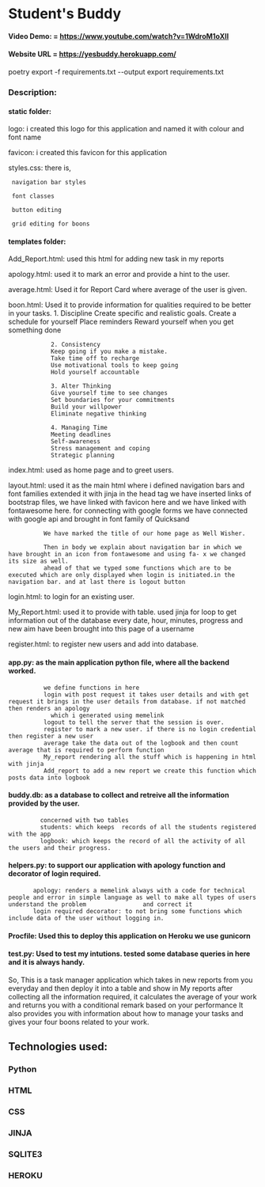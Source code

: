 # Student's Buddy

#### Video Demo: = https://www.youtube.com/watch?v=1WdroM1oXII
#### Website URL = https://yesbuddy.herokuapp.com/
poetry export -f requirements.txt --output export requirements.txt
### Description:
#### static folder:
 logo: i created this logo for this application and named it with colour and font name

 favicon: i created this favicon for this application

 styles.css: there is,

     navigation bar styles

     font classes

     button editing

     grid editing for boons

#### templates folder:
 Add_Report.html: used this html for adding new task in my reports

 apology.html: used it to mark an error and provide a hint to the user.

 average.html: Used it for Report Card where average of the user is given.

 boon.html: Used it to provide information for qualities required to be better in your tasks.
                 1. Discipline
                Create specific and realistic goals.
                Create a schedule for yourself
                Place reminders
                Reward yourself when you get something done

                2. Consistency
                Keep going if you make a mistake.
                Take time off to recharge
                Use motivational tools to keep going
                Hold yourself accountable

                3. Alter Thinking
                Give yourself time to see changes
                Set boundaries for your commitments
                Build your willpower
                Eliminate negative thinking

                4. Managing Time
                Meeting deadlines
                Self-awareness
                Stress management and coping
                Strategic planning

 index.html: used as home page and to greet users.

 layout.html: used it as the main html where i defined navigation bars and font families extended it with jinja
              in the head tag we have inserted links of bootstrap files, we have linked with favicon here and we have linked with fontawesome here.
              for connecting with google forms we have connected with google api and brought in font family of Quicksand

              We have marked the title of our home page as Well Wisher.

              Then in body we explain about navigation bar in which we have brought in an icon from fontawesome and using fa- x we changed its size as well.
              ahead of that we typed some functions which are to be executed which are only displayed when login is initiated.in the navigation bar. and at last there is logout button

 login.html: to login for an existing user.

 My_Report.html: used it to provide with table. used jinja for loop to get information out of the database
                every date, hour, minutes, progress and new aim have been brought into this page of a username

 register.html: to register new users and add into database.

 #### app.py: as the main application python file, where all the backend worked.
              we define functions in here
              login with post request it takes user details and with get request it brings in the user details from database. if not matched then renders an apology
                which i generated using memelink
              logout to tell the server that the session is over.
              register to mark a new user. if there is no login credential then register a new user
              average take the data out of the logbook and then count average that is required to perform function
              My_report rendering all the stuff which is happening in html with jinja
              Add_report to add a new report we create this function which posts data into logbook
 #### buddy.db: as a database to collect and retreive all the information provided by the user.
             concerned with two tables
             students: which keeps  records of all the students registered with the app
             logbook: which keeps the record of all the activity of all the users and their progress.
 #### helpers.py: to support our application with apology function and decorator of login required.
           apology: renders a memelink always with a code for technical people and error in simple language as well to make all types of users understand the problem                and correct it
           login required decorator: to not bring some functions which include data of the user without logging in.
 #### Procfile: Used this to deploy this application on Heroku we use gunicorn
 #### test.py: Used to test my intutions. tested some database queries in here and it is always handy.
So,
This is a task manager application which takes in new reports from you everyday
and then deploy it into a table and show in My reports
after collecting all the information required, it calculates the average of your work and returns you with
a conditional remark based on your performance
It also provides you with information about how to manage your tasks and gives your four boons
related to your work.

## Technologies used:
 ### Python
 ### HTML
 ### CSS
 ### JINJA
 ### SQLITE3
 ### HEROKU
